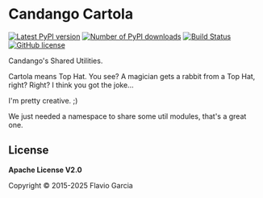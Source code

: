 # Candango Cartola

[![Latest PyPI version](https://img.shields.io/pypi/v/cartola.svg)](https://pypi.org/project/cartola/)
[![Number of PyPI downloads](https://img.shields.io/pypi/dm/cartola.svg)](https://pypi.org/project/cartola/#files)
[![Build Status](https://img.shields.io/endpoint.svg?url=https%3A%2F%2Factions-badge.atrox.dev%2Fcandango%2Fcartola%2Fbadge&style=flat)](https://actions-badge.atrox.dev/candango/cartola/goto)
[![GitHub license](https://img.shields.io/github/license/candango/firenado)](https://github.com/candango/cartola/blob/develop/LICENSE)

Candango's Shared Utilities.

Cartola means Top Hat. You see? A magician gets a rabbit from a Top Hat, right?
Right? I think you got the joke...

I'm pretty creative. ;)

We just needed a namespace to share some util modules, that's a great one.

## License

**Apache License V2.0**

Copyright © 2015-2025 Flavio Garcia
